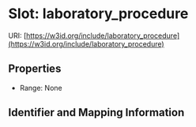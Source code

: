 # Slot: laboratory_procedure

URI: [https://w3id.org/include/laboratory_procedure](https://w3id.org/include/laboratory_procedure)



<!-- no inheritance hierarchy -->


## Properties

 * Range: None



## Identifier and Mapping Information





